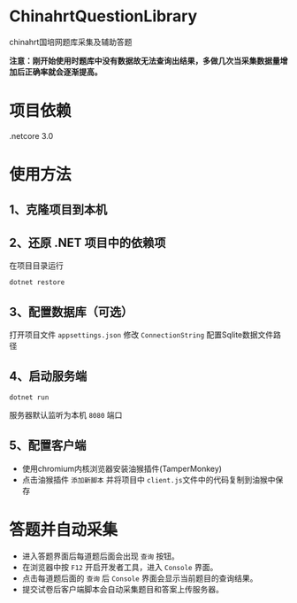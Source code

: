# ChinahrtQuestionLibrary
chinahrt国培网题库采集及辅助答题  

**注意：刚开始使用时题库中没有数据故无法查询出结果，多做几次当采集数据量增加后正确率就会逐渐提高。**
 
# 项目依赖 
.netcore 3.0  

# 使用方法
## 1、克隆项目到本机  


## 2、还原 .NET 项目中的依赖项
在项目目录运行 
```
dotnet restore
```

## 3、配置数据库（可选）  
打开项目文件 `appsettings.json` 修改 `ConnectionString` 配置Sqlite数据文件路径

## 4、启动服务端
```
dotnet run
```
服务器默认监听为本机 `8080` 端口

## 5、配置客户端
- 使用chromium内核浏览器安装油猴插件(TamperMonkey)
- 点击油猴插件 `添加新脚本` 并将项目中 `client.js`文件中的代码复制到油猴中保存

# 答题并自动采集
- 进入答题界面后每道题后面会出现 `查询` 按钮。
- 在浏览器中按 `F12` 开启开发者工具，进入 `Console` 界面。
- 点击每道题后面的 `查询` 后 `Console` 界面会显示当前题目的查询结果。
- 提交试卷后客户端脚本会自动采集题目和答案上传服务器。

